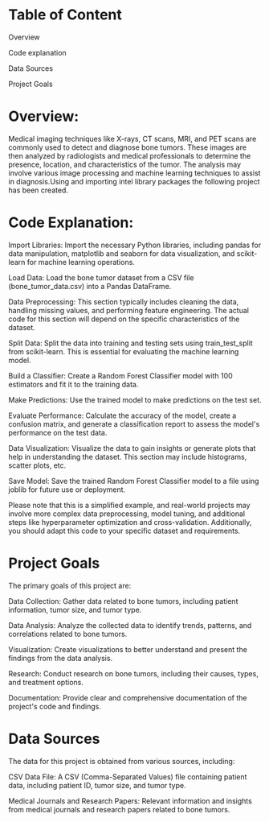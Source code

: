   # Table of Content

  Overview

  Code explanation

  Data Sources

  Project Goals
  
  # Overview:
Medical imaging techniques like X-rays, CT scans, MRI, and PET scans are commonly used to detect and diagnose bone tumors. These images are then analyzed by radiologists and medical professionals to determine the presence, location, and characteristics of the tumor. The analysis may involve various image processing and machine learning techniques to assist in diagnosis.Using and importing intel library packages the following project has been created.

# Code Explanation:

Import Libraries: Import the necessary Python libraries, including pandas for data manipulation, matplotlib and seaborn for data visualization, and scikit-learn for machine learning operations.

Load Data: Load the bone tumor dataset from a CSV file (bone_tumor_data.csv) into a Pandas DataFrame.

Data Preprocessing: This section typically includes cleaning the data, handling missing values, and performing feature engineering. The actual code for this section will depend on the specific characteristics of the dataset.

Split Data: Split the data into training and testing sets using train_test_split from scikit-learn. This is essential for evaluating the machine learning model.

Build a Classifier: Create a Random Forest Classifier model with 100 estimators and fit it to the training data.

Make Predictions: Use the trained model to make predictions on the test set.

Evaluate Performance: Calculate the accuracy of the model, create a confusion matrix, and generate a classification report to assess the model's performance on the test data.

Data Visualization: Visualize the data to gain insights or generate plots that help in understanding the dataset. This section may include histograms, scatter plots, etc.

Save Model: Save the trained Random Forest Classifier model to a file using joblib for future use or deployment.

Please note that this is a simplified example, and real-world projects may involve more complex data preprocessing, model tuning, and additional steps like hyperparameter optimization and cross-validation. Additionally, you should adapt this code to your specific dataset and requirements.


# Project Goals
The primary goals of this project are:

Data Collection: Gather data related to bone tumors, including patient information, tumor size, and tumor type.

Data Analysis: Analyze the collected data to identify trends, patterns, and correlations related to bone tumors.

Visualization: Create visualizations to better understand and present the findings from the data analysis.

Research: Conduct research on bone tumors, including their causes, types, and treatment options.

Documentation: Provide clear and comprehensive documentation of the project's code and findings.

# Data Sources
The data for this project is obtained from various sources, including:

CSV Data File: A CSV (Comma-Separated Values) file containing patient data, including patient ID, tumor size, and tumor type.

Medical Journals and Research Papers: Relevant information and insights from medical journals and research papers related to bone tumors.

